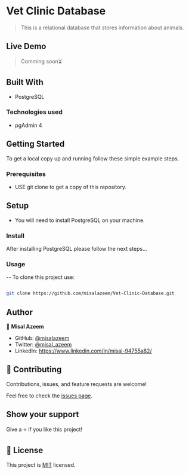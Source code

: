# Vet Clinic Database

> This is a relational database that stores information about animals.

## Live Demo

> Comming soon⏳

## Built With

- PostgreSQL

### Technologies used

- pgAdmin 4

## Getting Started

To get a local copy up and running follow these simple example steps.

### Prerequisites

- USE git clone to get a copy of this repository.

## Setup

- You will need to install PostgreSQL on your machine.

### Install

After installing PostgreSQL please follow the next steps...

### Usage

-- To clone this project use:

```bash

git clone https://github.com/misalazeem/Vet-Clinic-Database.git

```

## Author

👤 **Misal Azeem**

- GitHub: [@misalazeem](https://github.com/misalazeem)
- Twitter: [@misal_azeem](https://twitter.com/misal_azeem)
- LinkedIn: https://www.linkedin.com/in/misal-94755a82/

## 🤝 Contributing

Contributions, issues, and feature requests are welcome!

Feel free to check the [issues page](../../issues/).

## Show your support

Give a ⭐️ if you like this project!

## 📝 License

This project is [MIT](./MIT.md) licensed.
